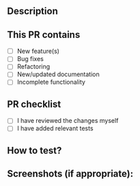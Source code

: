 ## Description
<!--- Describe your changes in detail -->

## This PR contains
- [ ] New feature(s)
- [ ] Bug fixes
- [ ] Refactoring
- [ ] New/updated documentation
- [ ] Incomplete functionality

## PR checklist
- [ ] I have reviewed the changes myself
- [ ] I have added relevant tests

## How to test?
<!--- Add the steps for testing / how you tested the code -->

## Screenshots (if appropriate):
